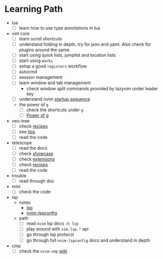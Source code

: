 # Learning Path

- lua
  - [ ] learn how to use type annotations in lua
- vim core
  - [ ] learn scroll shortcuts
  - [ ] understand folding in depth, try for json and yaml. Also check for plugins around the same.
  - [ ] start using quick lists, jumplist and location lists
  - [ ] start using `marks`
  - [ ] setup a good `registers` workflow
  - [ ] autocmd
  - [ ] session management
  - [ ] learn window and tab management
    - check window split commands provided by lazyvim under leader key
  - [ ] understand nvim [startup sequence](https://neovim.io/doc/user/starting.html#initialization)
  - the power of `g`
    - [ ] check the shortcuts under `g`
    - [ ] [Power of g](https://vim.fandom.com/wiki/Power_of_g)
- neo-tree
  - [ ] check [recipes](https://github.com/nvim-neo-tree/neo-tree.nvim/wiki/Recipes)
  - [ ] see [tips](https://github.com/nvim-neo-tree/neo-tree.nvim/wiki/Tips)
  - [ ] read the code
- telescope
  - [ ] read the docs
  - [ ] check [showcase](https://github.com/nvim-telescope/telescope.nvim/wiki/Showcase)
  - [ ] check [extensions](https://github.com/nvim-telescope/telescope.nvim/wiki/Extensions)
  - [ ] check [recipes](https://github.com/nvim-telescope/telescope.nvim/wiki/Configuration-Recipes)
  - [ ] read the code
- trouble
  - [ ] read through doc
- mini
  - [ ] check the code
- lsp
  - notes
    - [lsp](./lsp.md)
    - [nvim-lspconfig](./plugins/nvim-lspconfig.md)
  - path
    - [ ] read `nvim` lsp docs `:h lsp`
    - [ ] play around with `vim.lsp.*` api
    - [ ] go through lsp protocol
    - [ ] go through full `nvim-lspconfig` docs and understand in depth
- cmp
  - [ ] check the `nvim-cmp` [wiki](https://github.com/hrsh7th/nvim-cmp/wiki)
